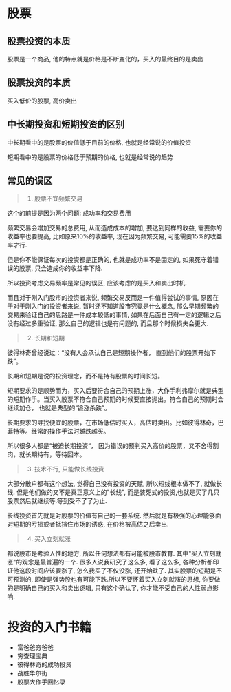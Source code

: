 # 股票

## 股票投资的本质

股票是一个商品, 他的特点就是价格是不断变化的，买入的最终目的是卖出

## 股票投资的本质

买入低价的股票, 高价卖出

## 中长期投资和短期投资的区别

中长期看中的是股票的价值低于目前的价格, 也就是经常说的价值投资

短期看中的是股票的价格低于预期的价格, 也就是经常说的趋势

## 常见的误区

> 1. 股票不宜频繁交易

这个的前提是因为两个问题: 成功率和交易费用

频繁交易会增加交易的总费用, 从而造成成本的增加, 要达到同样的收益, 需要你的收益率也要提高, 比如原来10%的收益率, 现在因为频繁交易, 可能需要15%的收益率才行.

但是你不能保证每次的投资都是正确的, 也就是成功率不是固定的, 如果死守着错误的股票, 只会造成你的收益率下降.

所以投资考虑交易频率是常见的误区, 应该考虑的是买入和卖出时机.

而且对于刚入门股市的投资者来说, 频繁交易反而是一件值得尝试的事情, 原因在于对于刚入门的投资者来说, 暂时还不知道股市究竟是什么概念, 那么早期频繁的交易来验证自己的思路是一件成本较低的事情, 如果在后面自己有一定的逻辑之后没有经过多重验证, 那么自己的逻辑也是有问题的, 而且那个时候损失会更大.

> 2. 长期和短期

彼得林奇曾经说过：“没有人会承认自己是短期操作者， 直到他们的股票开始下跌”。

长期和短期是说的投资理念，而不是持有股票的时间长短。

短期要求的是顺势而为，买入后要符合自己的预期上涨，大作手利弗摩尔就是典型的短期作手。当买入股票不符合自己预期的时候要直接抛出。符合自己的预期时会继续加仓， 也就是典型的“追涨杀跌”。

长期要求的寻找便宜的股票，在市场低估时买入，高估时卖出。比如彼得林奇，巴菲特等。经常的操作手法时越跌越买。

所以很多人都是“被迫长期投资“， 因为错误的预判买入高价的股票，又不舍得割肉，就长期持有，等待回本。

> 3. 技术不行, 只能做长线投资

大部分散户都有这个想法, 觉得自己没有投资的天赋, 所以短线根本做不了, 就做长线. 但是他们做的又不是真正意义上的"长线", 而是装死式的投资,也就是买了几只股票然后就继续等.等到受不了了为止.

长线投资首先就是对股票的价值有自己的一套系统. 然后就是有极强的心理能够面对短期的亏损或者抵挡住市场的诱惑, 在价格被高估之后卖出.

> 4. 买入立刻就涨

都说股市是考验人性的地方, 所以任何想法都有可能被股市教育. 其中"买入立刻就涨"的观念是最普遍的一个. 很多人说我研究了这么多, 看了这么多, 各种分析都印证他这段时间应该要涨了, 怎么我买了不仅没涨, 还开始跌了. 其实股票的短期是不可预测的, 即使是强势股也有可能下跌.所以不要怀着买入立刻就涨的思想, 你要做的是明确自己的买入和卖出逻辑, 只有这个确认了, 你才能不受自己的人性弱点影响.

# 投资的入门书籍

* 富爸爸穷爸爸
* 穷查理宝典
* 彼得林奇的成功投资
* 战胜华尔街
* 股票大作手回忆录
